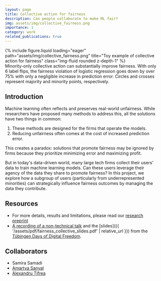 ```yaml
---
layout: page
title: Collective action for fairness
description: Can people collaborate to make ML fair?
img: assets/img/collective_fairness.png
importance: 1
category: work
related_publications: true
---
```


<div class="row">
    <div class="col-sm mt-3 mt-md-0">
        {% include figure.liquid loading="eager" path="assets/img/collective_fairness.png" title="Toy example of collective action for fairness" class="img-fluid rounded z-depth-1" %}
    </div>
</div>
<div class="caption">
    Minority-only collective action can substantially improve fairness.
    With only 6 label flips, the fairness violation of logistic regression goes down by over 75% with only a negligible increase in prediction error.
    Circles and crosses represent majority and minority points, respectively.
</div>


## Introduction
Machine learning often reflects and preserves real-world unfairness.
While researchers have proposed many methods to address this, all the solutions have two things in common:
1. These methods are designed for the firms that operate the models.
2. Reducing unfairness often comes at the cost of increased prediction error.

This creates a paradox: solutions that promote fairness may be ignored by firms because they prioritize minimizing error and maximizing profit.

But in today's data-driven world, many large tech firms collect their users' data to train machine learning models.
Can these users leverage their agency of the data they share to promote fairness?
In this project, we explore how a subgroup of users (particularly from underrepresented minorities) can strategically influence fairness outcomes by managing the data they contribute.

## Resources
- For more details, results and limitations, please read our [research preprint](https://arxiv.org/abs/2508.15374)
- [A recording of a non-technical talk](https://www.youtube.com/watch?v=z4Hjm5D_lkI) and the [slides]({{ '/assets/pdf/fairness_collective_slides.pdf' | relative_url }}) from the [Tübingen Days of Digital Freedom](https://tdf.cttue.de/en/index.html).

## Collaborators
- Samira Samadi
- [Amartya Sanyal](https://amartya18x.github.io/)
- [Alexandru Țifrea](https://alex-tifrea.github.io/)

